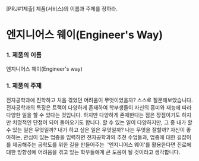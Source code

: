 [PRJ#1제출] 제품(서비스)의 이름과 주제를 정하라.



# 엔지니어스 웨이(Engineer's Way)
### 1. 제품의 이름
엔지니어스 웨이(Engineer's way)
### 1. 제품의 주제
전자공학과에 진학하고 처음 겪었던 어려움이 무엇이었을까? 스스로 질문해보았습니다.
전자공학과의 특징은 트랙이 다양하게 존재하여 학부생들이 자신의 흥미와 재능에 따라 다양한 일을 할 수 있다는 것입니다.
하지만 다양하게 존재한다는 점은 장점이기도 하지만 치명적인 단점이 되어 돌아오기도 합니다.
할 수 있는 일이 다양하지만, 그 중 내가 할 수 있는 일은 무엇일까? 내가 하고 싶은 일은 무엇일까? 나는 무엇을 잘할까?
자신이 좋아하는, 관심이 있는 업종을 입력하면 전자공학과의 추천 수업들과, 업종에 대한 길잡이를 제공해주는 공학도를 위한 길을 만들어주는 
'엔지니어스 웨이'를 활용한다면 진로에 대한 방향성에 어려움을 겪고 있는 학우들에게 큰 도움이 될 것이라고 생각합니다.
